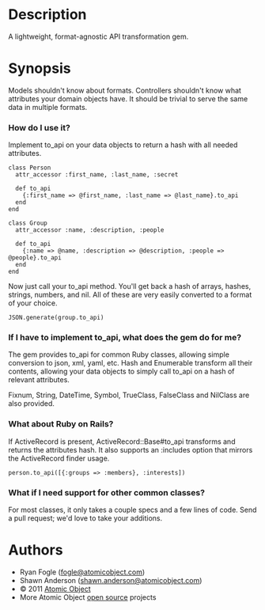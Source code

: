 Description
===========

A lightweight, format-agnostic API transformation gem.

Synopsis
========

Models shouldn't know about formats. Controllers shouldn't know what attributes your domain objects have. It should be trivial to serve the same data in multiple formats.

### How do I use it?

Implement to_api on your data objects to return a hash with all needed attributes.

    class Person
      attr_accessor :first_name, :last_name, :secret
  
      def to_api
        {:first_name => @first_name, :last_name => @last_name}.to_api
      end
    end
    
    class Group
      attr_accessor :name, :description, :people
      
      def to_api
        {:name => @name, :description => @description, :people => @people}.to_api
      end
    end

Now just call your to\_api method. You'll get back a hash of arrays, hashes, strings, numbers, and nil. All of these are very easily converted to a format of your choice.

    JSON.generate(group.to_api)
    
### If I have to implement to\_api, what does the gem do for me?

The gem provides to\_api for common Ruby classes, allowing simple conversion to json, xml, yaml, etc. Hash and Enumerable transform all their contents, allowing your data objects to simply call to\_api on a hash of relevant attributes.

Fixnum, String, DateTime, Symbol, TrueClass, FalseClass and NilClass are also provided.

### What about Ruby on Rails?

If ActiveRecord is present, ActiveRecord::Base#to\_api transforms and returns the attributes hash. It also supports an :includes option that mirrors the ActiveRecord finder usage.

    person.to_api([{:groups => :members}, :interests])

### What if I need support for other common classes?

For most classes, it only takes a couple specs and a few lines of code. Send a pull request; we'd love to take your additions.

Authors
=======

* Ryan Fogle (fogle@atomicobject.com)
* Shawn Anderson (shawn.anderson@atomicobject.com)
* © 2011 [Atomic Object](http://www.atomicobject.com/)
* More Atomic Object [open source](http://www.atomicobject.com/pages/Software+Commons) projects

